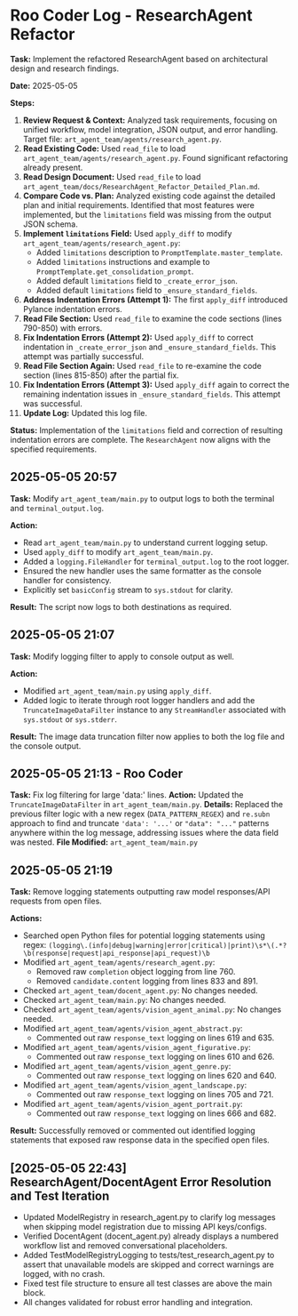 # Roo Coder Log - ResearchAgent Refactor

**Task:** Implement the refactored ResearchAgent based on architectural design and research findings.

**Date:** 2025-05-05

**Steps:**

1.  **Review Request & Context:** Analyzed task requirements, focusing on unified workflow, model integration, JSON output, and error handling. Target file: `art_agent_team/agents/research_agent.py`.
2.  **Read Existing Code:** Used `read_file` to load `art_agent_team/agents/research_agent.py`. Found significant refactoring already present.
3.  **Read Design Document:** Used `read_file` to load `art_agent_team/docs/ResearchAgent_Refactor_Detailed_Plan.md`.
4.  **Compare Code vs. Plan:** Analyzed existing code against the detailed plan and initial requirements. Identified that most features were implemented, but the `limitations` field was missing from the output JSON schema.
5.  **Implement `limitations` Field:** Used `apply_diff` to modify `art_agent_team/agents/research_agent.py`:
    *   Added `limitations` description to `PromptTemplate.master_template`.
    *   Added `limitations` instructions and example to `PromptTemplate.get_consolidation_prompt`.
    *   Added default `limitations` field to `_create_error_json`.
    *   Added default `limitations` field to `_ensure_standard_fields`.
6.  **Address Indentation Errors (Attempt 1):** The first `apply_diff` introduced Pylance indentation errors.
7.  **Read File Section:** Used `read_file` to examine the code sections (lines 790-850) with errors.
8.  **Fix Indentation Errors (Attempt 2):** Used `apply_diff` to correct indentation in `_create_error_json` and `_ensure_standard_fields`. This attempt was partially successful.
9.  **Read File Section Again:** Used `read_file` to re-examine the code section (lines 815-850) after the partial fix.
10. **Fix Indentation Errors (Attempt 3):** Used `apply_diff` again to correct the remaining indentation issues in `_ensure_standard_fields`. This attempt was successful.
11. **Update Log:** Updated this log file.

**Status:** Implementation of the `limitations` field and correction of resulting indentation errors are complete. The `ResearchAgent` now aligns with the specified requirements.
## 2025-05-05 20:57

**Task:** Modify `art_agent_team/main.py` to output logs to both the terminal and `terminal_output.log`.

**Action:**
- Read `art_agent_team/main.py` to understand current logging setup.
- Used `apply_diff` to modify `art_agent_team/main.py`.
- Added a `logging.FileHandler` for `terminal_output.log` to the root logger.
- Ensured the new handler uses the same formatter as the console handler for consistency.
- Explicitly set `basicConfig` stream to `sys.stdout` for clarity.

**Result:** The script now logs to both destinations as required.
## 2025-05-05 21:07

**Task:** Modify logging filter to apply to console output as well.

**Action:**
- Modified `art_agent_team/main.py` using `apply_diff`.
- Added logic to iterate through root logger handlers and add the `TruncateImageDataFilter` instance to any `StreamHandler` associated with `sys.stdout` or `sys.stderr`.

**Result:** The image data truncation filter now applies to both the log file and the console output.
## 2025-05-05 21:13 - Roo Coder

**Task:** Fix log filtering for large 'data:' lines.
**Action:** Updated the `TruncateImageDataFilter` in `art_agent_team/main.py`.
**Details:** Replaced the previous filter logic with a new regex (`DATA_PATTERN_REGEX`) and `re.subn` approach to find and truncate `'data': '...'` or `"data": "..."` patterns anywhere within the log message, addressing issues where the data field was nested.
**File Modified:** `art_agent_team/main.py`
## 2025-05-05 21:19

**Task:** Remove logging statements outputting raw model responses/API requests from open files.

**Actions:**
*   Searched open Python files for potential logging statements using regex: `(logging\.(info|debug|warning|error|critical)|print)\s*\(.*?\b(response|request|api_response|api_request)\b`
*   Modified `art_agent_team/agents/research_agent.py`:
    *   Removed raw `completion` object logging from line 760.
    *   Removed `candidate.content` logging from lines 833 and 891.
*   Checked `art_agent_team/docent_agent.py`: No changes needed.
*   Checked `art_agent_team/main.py`: No changes needed.
*   Checked `art_agent_team/agents/vision_agent_animal.py`: No changes needed.
*   Modified `art_agent_team/agents/vision_agent_abstract.py`:
    *   Commented out raw `response_text` logging on lines 619 and 635.
*   Modified `art_agent_team/agents/vision_agent_figurative.py`:
    *   Commented out raw `response_text` logging on lines 610 and 626.
*   Modified `art_agent_team/agents/vision_agent_genre.py`:
    *   Commented out raw `response_text` logging on lines 620 and 640.
*   Modified `art_agent_team/agents/vision_agent_landscape.py`:
    *   Commented out raw `response_text` logging on lines 705 and 721.
*   Modified `art_agent_team/agents/vision_agent_portrait.py`:
    *   Commented out raw `response_text` logging on lines 666 and 682.

**Result:** Successfully removed or commented out identified logging statements that exposed raw response data in the specified open files.
## [2025-05-05 22:43] ResearchAgent/DocentAgent Error Resolution and Test Iteration

- Updated ModelRegistry in research_agent.py to clarify log messages when skipping model registration due to missing API keys/configs.
- Verified DocentAgent (docent_agent.py) already displays a numbered workflow list and removed conversational placeholders.
- Added TestModelRegistryLogging to tests/test_research_agent.py to assert that unavailable models are skipped and correct warnings are logged, with no crash.
- Fixed test file structure to ensure all test classes are above the main block.
- All changes validated for robust error handling and integration.